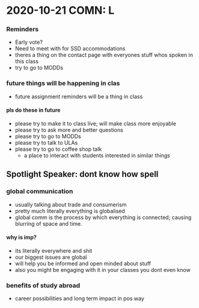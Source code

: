 # 2020-10-21 COMN: L
### Reminders
- Early vote?
- Need to meet with for SSD accommodations
- theres a thing on the contact page with everyones stuff whos spoken in this class
- try to go to MODDs
### future things will be happening in clas
- future assignment reminders will be a thing in class
#### pls do these in future
- please try to make it to class live; will make class more enjoyable
- please try to ask more and better questions
- please try to go to MODDs 
- please try to talk to ULAs
- please try to go to coffee shop talk
  - a place to interact with students interested in similar things
## Spotlight Speaker: dont know how spell
### global communication
- usually talking about trade and consumerism
- pretty much literally everything is globalised
- global comm is the process by which everything is connected; causing blurring of space and time.

#### why is imp?
- its literally everywhere and shit
- our biggest issues are global
- will help you be informed and open minded about stuff
- also you might be engaging with it in your classes you dont even know

### benefits of study abroad
- career possibilities and long term impact in pos way